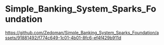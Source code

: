 # Simple_Banking_System_Sparks_Foundation




https://github.com/Zedoman/Simple_Banking_System_Sparks_Foundation/assets/91881492/f774c649-1c01-4b01-8fc6-ef4f429b911d



